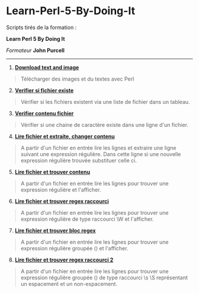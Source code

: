 # Learn-Perl-5-By-Doing-It

Scripts tirés de la formation :

__Learn Perl 5 By Doing It__

*Formateur*
__John Purcell__

---
1. [__Download text and image__](https://github.com/digithanh/Learn-Perl-5-By-Doing-It/blob/main/tuto03/tutorial3.pl)
> Télécharger des images et du textes avec Perl

2. [__Verifier si fichier existe__](https://github.com/digithanh/Learn-Perl-5-By-Doing-It/blob/main/tuto04/main.pl)
> Vérifier si les fichiers existent via une liste de fichier dans un tableau.

3. [__Verifier contenu fichier__](https://github.com/digithanh/Learn-Perl-5-By-Doing-It/blob/main/tuto05/main.pl)
> Vérifier si une chaine de caractère existe dans une ligne d'un fichier.

4. [__Lire fichier et extraite, changer contenu__](https://github.com/digithanh/Learn-Perl-5-By-Doing-It/blob/main/tuto06/main.pl)
> A partir d'un fichier en entrée lire les lignes et extraire une ligne suivant une expression régulière.
> Dans cette ligne si une nouvelle expression régulière trouvée substituer celle ci.

5. [__Lire fichier et trouver contenu__](https://github.com/digithanh/Learn-Perl-5-By-Doing-It/blob/main/tuto07/main.pl)
> A partir d'un fichier en entrée lire les lignes pour trouver une expression régulière et l'afficher.

6. [__Lire fichier et trouver regex raccourci__](https://github.com/digithanh/Learn-Perl-5-By-Doing-It/blob/main/tuto08/main.pl)
> A partir d'un fichier en entrée lire les lignes pour trouver une expression régulière de type raccourci \W et l'afficher.

7. [__Lire fichier et trouver bloc regex__](https://github.com/digithanh/Learn-Perl-5-By-Doing-It/blob/main/tuto07/main.pl)
> A partir d'un fichier en entrée lire les lignes pour trouver une expression régulière groupée () et l'afficher.

8. [__Lire fichier et trouver regex raccourci 2__](https://github.com/digithanh/Learn-Perl-5-By-Doing-It/blob/main/tuto07/main.pl)
> A partir d'un fichier en entrée lire les lignes pour trouver une expression régulière groupée () de type raccourci \s \S représentant un espacement et un non-espacement.